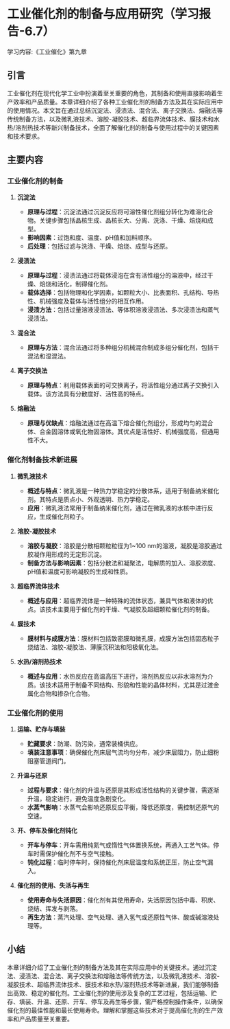 # 工业催化剂的制备与应用研究（学习报告-6.7）

学习内容:《工业催化》第九章

## 引言

工业催化剂在现代化学工业中扮演着至关重要的角色，其制备和使用直接影响着生产效率和产品质量。本章详细介绍了各种工业催化剂的制备方法及其在实际应用中的使用情况。本文旨在通过总结沉淀法、浸渍法、混合法、离子交换法、熔融法等传统制备方法，以及微乳液技术、溶胶-凝胶技术、超临界流体技术、膜技术和水热/溶剂热技术等新兴制备技术，全面了解催化剂的制备与使用过程中的关键因素和技术要求。

## 主要内容

### 工业催化剂的制备

1. **沉淀法**
    - **原理与过程**：沉淀法通过沉淀反应将可溶性催化剂组分转化为难溶化合物。关键步骤包括晶核生成、晶核长大、分离、洗涤、干燥、焙烧和成型。
    - **影响因素**：过饱和度、温度、pH值和加料顺序。
    - **后处理**：包括过滤与洗涤、干燥、焙烧、成型与还原。

2. **浸渍法**
    - **原理与过程**：浸渍法通过将载体浸泡在含有活性组分的溶液中，经过干燥、焙烧和活化，制得催化剂。
    - **载体选择**：包括物理和化学因素，如颗粒大小、比表面积、孔结构、导热性、机械强度及载体与活性组分的相互作用。
    - **浸渍方法**：包括过量溶液浸渍法、等体积溶液浸渍法、多次浸渍法和蒸气浸渍法。

3. **混合法**
    - **原理与方法**：混合法通过将多种组分机械混合制成多组分催化剂，包括干混法和湿混法。

4. **离子交换法**
    - **原理与特点**：利用载体表面的可交换离子，将活性组分通过离子交换引入载体。该方法具有分散度好、活性高的特点。

5. **熔融法**
    - **原理与优缺点**：熔融法通过在高温下熔合催化剂组分，形成均匀的混合体、合金固溶体或氧化物固溶体。其优点是活性好、机械强度高，但通用性不大。

### 催化剂制备技术新进展

1. **微乳液技术**
    - **概述与特点**：微乳液是一种热力学稳定的分散体系，适用于制备纳米催化剂。其特点是质点小、外观透明、热力学稳定。
    - **应用**：微乳液法常用于制备纳米催化剂，通过在微乳液的水核中进行反应，生成催化剂粒子。

2. **溶胶-凝胶技术**
    - **溶胶与凝胶**：溶胶是分散相颗粒粒径为1~100 nm的溶液，凝胶是溶胶通过胶凝作用形成的无定形沉淀。
    - **制备方法与影响因素**：包括分散法和凝聚法，电解质的加入、溶胶浓度、pH值和温度可影响凝胶的生成和性质。

3. **超临界流体技术**
    - **概述与应用**：超临界流体是一种特殊的流体状态，兼具气体和液体的优点。该技术主要用于催化剂的干燥、气凝胶及超细颗粒催化剂的制备。

4. **膜技术**
    - **膜材料与成膜方法**：膜材料包括致密膜和微孔膜，成膜方法包括固态粒子烧结法、溶胶-凝胶法、薄膜沉积法和阳极氧化法。

5. **水热/溶剂热技术**
    - **概述与应用**：水热反应在高温高压下进行，溶剂热反应以非水溶剂为介质。该技术适用于制备不同结构、形貌和性能的晶体材料，尤其是过渡金属化合物和掺杂化合物。

### 工业催化剂的使用

1. **运输、贮存与填装**
    - **贮藏要求**：防潮、防污染，通常装桶供应。
    - **填装注意事项**：确保催化剂床层气流均匀分布，减少床层阻力，防止细粉阻塞管道阀门。

2. **升温与还原**
    - **过程与要求**：催化剂的升温与还原是其形成活性结构的关键步骤，需逐渐升温，稳定进行，避免温度急剧变化。
    - **水蒸气影响**：水蒸气会影响还原反应平衡，降低还原度，需控制还原气的空速。

3. **开、停车及催化剂钝化**
    - **开车与停车**：开车需用纯氮气或惰性气体置换系统，再通入工艺气体。停车时需保护催化剂不与空气接触。
    - **钝化过程**：临时停车时，保持催化剂床层温度和系统正压，防止空气漏入。

4. **催化剂的使用、失活与再生**
    - **使用寿命与失活原因**：催化剂有其使用寿命，失活原因包括中毒、积炭、烧结、挥发与剥落。
    - **再生方法**：蒸汽处理、空气处理、通入氢气或还原性气体、酸或碱溶液处理等。

## 小结

本章详细介绍了工业催化剂的制备方法及其在实际应用中的关键技术。通过沉淀法、浸渍法、混合法、离子交换法和熔融法等传统方法，以及微乳液技术、溶胶-凝胶技术、超临界流体技术、膜技术和水热/溶剂热技术等新进展，我们能够制备出高效、稳定的催化剂。工业催化剂的使用涉及复杂的工艺过程，包括运输、贮存、填装、升温、还原、开车、停车及再生等步骤，需严格控制操作条件，以确保催化剂的最佳性能和最长使用寿命。理解和掌握这些技术对于提高催化剂的生产效率和产品质量至关重要。

